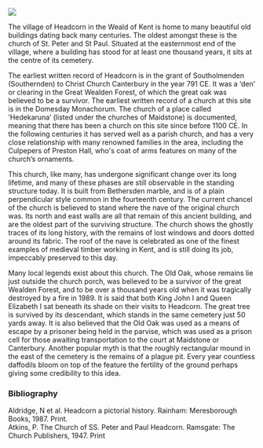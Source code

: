 <a href="https://dev.visual-essays.app"><img src="https://dev-visual-essays.netlify.app/images/ve-button.png"></a>
<param ve-config title="St. Peter and St. Paul’s, Headcorn" author="Andrew Vincent" layout="vtl" banner="xxx">

<param ve-entity eid="Q743020" aliases="Headcorn">
<param ve-entity eid="Q213180" aliases="Maidstone">
<param ve-entity eid="Q29303" aliases="Canterbury">

The village of Headcorn in the Weald of Kent is home to many beautiful old buildings dating back many centuries. The oldest amongst these is the church of St. Peter and St Paul. Situated at the easternmost end of the village, where a building has stood for at least one thousand years, it sits at the centre of its cemetery. 
<param ve-image url="https://stor.artstor.org/stor/e0e6b0c5-c739-48b5-99a0-3d94c3af0702" label="The view of the church from the east end, with the chancel and chapel windows and the vestry in the foreground." attribution="Andrew Vincent">
 
The earliest written record of Headcorn is in the grant of Southolmenden (Southernden) to Christ Church Canterbury in the year 791 CE. It was a ‘den’ or clearing in the Great Wealden Forest, of which the great oak was believed to be a survivor. The earliest written record of a church at this site is in the Domesday Monachorum. The church of a place called ‘Hedekaruna’ (listed under the churches of Maidstone) is documented, meaning that there has been a church on this site since before 1100 CE. In the following centuries it has served well as a parish church, and has a very close relationship with many renowned families in the area, including the Culpepers of Preston Hall, who's coat of arms features on many of the church’s ornaments. 
<param ve-image url="https://stor.artstor.org/stor/c9d907e6-b0ea-4ab8-94e1-79ab46c647ec" label="The view of the church from the west end, with the tower door and window, later additions to the older tower’s fabric" attribution="Andrew Vincent">

This church, like many, has undergone significant change over its long lifetime, and many of these phases are still observable in the standing structure today. It is built from Bethersden marble, and is of a plain perpendicular style common in the fourteenth century. The current chancel of the church is believed to stand where the nave of the original church was. Its north and east walls are all that remain of this ancient building, and are the oldest part of the surviving structure. The church shows the ghostly traces of its long history, with the remains of lost windows and doors dotted around its fabric. The roof of the nave is celebrated as one of the finest examples of medieval timber working in Kent, and is still doing its job, impeccably preserved to this day.
<param ve-image url="https://stor.artstor.org/stor/c6381b04-426f-4ec9-b281-c62d5f58a539" label="The view of the church interior, looking east towards the altar." attribution="Andrew Vincent">
 
Many local legends exist about this church. The Old Oak, whose remains lie just outside the church porch, was believed to be a survivor of the great Wealden Forest, and to be over a thousand years old when it was tragically destroyed by a fire in 1989. It is said that both King John I and Queen Elizabeth I sat beneath its shade on their visits to Headcorn. The great tree is survived by its descendant, which stands in the same cemetery just 50 yards away. It is also believed that the Old Oak was used as a means of escape by a prisoner being held in the parvise, which was used as a prison cell for those awaiting transportation to the court at Maidstone or Canterbury. Another popular myth is that the roughly rectangular mound in the east of the cemetery is the remains of a plague pit. Every year countless daffodils bloom on top of the feature the fertility of the ground perhaps giving some credibility to this idea.
<param ve-image url="https://stor.artstor.org/stor/d4be729a-0826-4b0f-8eaa-6a4c33dbbc99" label="An old postcard of a colourised picture of the church with the Old Oak by its entrance.">
 
### Bibliography 

Aldridge, N et al. Headcorn a pictorial history. Rainham: Meresborough Books, 1987. Print.   
Atkins, P. The Church of SS. Peter and Paul Headcorn. Ramsgate: The Church Publishers, 1947. Print
